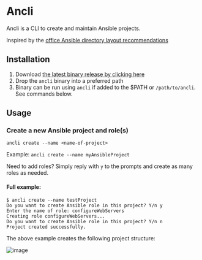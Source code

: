 # Ancli

Ancli is a CLI to create and maintain Ansible projects.

Inspired by the [office Ansible directory layout recommendations](https://docs.ansible.com/ansible/2.8/user_guide/playbooks_best_practices.html#directory-layout)

## Installation

1. Download [the latest binary release by clicking here](https://github.com/InderdeepBajwa/ancli/tags)
2. Drop the `ancli` binary into a preferred path
3. Binary can be run using `ancli` if added to the $PATH or `/path/to/ancli`. See commands below.

## Usage

### Create a new Ansible project and role(s)

`ancli create --name <name-of-project>`

Example: `ancli create --name myAnsibleProject`

Need to add roles? Simply reply with `y` to the prompts and create as many roles as needed.

#### Full example:

```console
$ ancli create --name testProject
Do you want to create Ansible role in this project? Y/n y
Enter the name of role: configureWebServers
Creating role configureWebServers...
Do you want to create Ansible role in this project? Y/n n
Project created successfully.
```
The above example creates the following project structure:

![image](https://user-images.githubusercontent.com/20612193/213058705-8844edfe-d7eb-467f-bf2b-7094e8daffb6.png)
